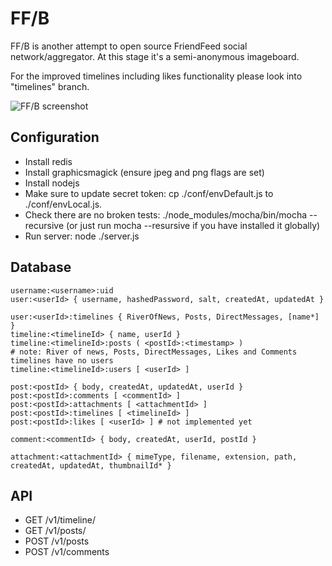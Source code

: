 FF/B
====

FF/B is another attempt to open source FriendFeed social
network/aggregator. At this stage it's a semi-anonymous imageboard.

For the improved timelines including likes functionality please look
into "timelines" branch.

![FF/B screenshot](http://epicmonkey.org/b/ffb_small.png)

Configuration
-------------

- Install redis
- Install graphicsmagick (ensure jpeg and png flags are set)
- Install nodejs
- Make sure to update secret token: cp ./conf/envDefault.js to
  ./conf/envLocal.js.
- Check there are no broken tests: ./node_modules/mocha/bin/mocha
  --recursive (or just run mocha --resursive if you have installed it
  globally)
- Run server: node ./server.js

Database
--------

```
username:<username>:uid
user:<userId> { username, hashedPassword, salt, createdAt, updatedAt }

user:<userId>:timelines { RiverOfNews, Posts, DirectMessages, [name*] }
timeline:<timelineId> { name, userId }
timeline:<timelineId>:posts ( <postId>:<timestamp> )
# note: River of news, Posts, DirectMessages, Likes and Comments timelines have no users
timeline:<timelineId>:users [ <userId> ]

post:<postId> { body, createdAt, updatedAt, userId }
post:<postId>:comments [ <commentId> ]
post:<postId>:attachments [ <attachmentId> ]
post:<postId>:timelines [ <timelineId> ]
post:<postId>:likes [ <userId> ] # not implemented yet

comment:<commentId> { body, createdAt, userId, postId }

attachment:<attachmentId> { mimeType, filename, extension, path, createdAt, updatedAt, thumbnailId* }
```

API
---

- GET /v1/timeline/<username>
- GET /v1/posts/<postId>
- POST /v1/posts
- POST /v1/comments
